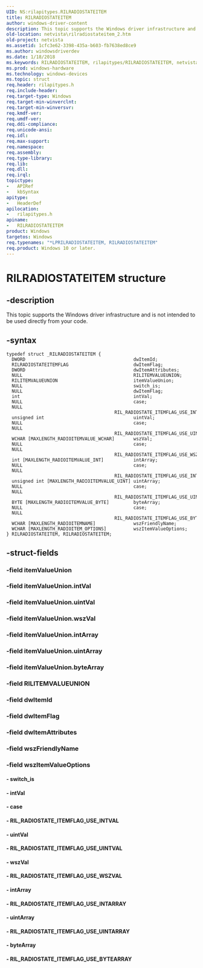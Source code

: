 ```yaml
---
UID: NS:rilapitypes.RILRADIOSTATEITEM
title: RILRADIOSTATEITEM
author: windows-driver-content
description: This topic supports the Windows driver infrastructure and is not intended to be used directly from your code.
old-location: netvista\rilradiostateitem_2.htm
old-project: netvista
ms.assetid: 1cfc3e62-3398-435a-b603-fb7638ed8ce9
ms.author: windowsdriverdev
ms.date: 1/18/2018
ms.keywords: RILRADIOSTATEITEM, rilapitypes/RILRADIOSTATEITEM, netvista.rilradiostateitem_2, RILRADIOSTATEITEM structure [Network Drivers Starting with Windows Vista], *LPRILRADIOSTATEITEM
ms.prod: windows-hardware
ms.technology: windows-devices
ms.topic: struct
req.header: rilapitypes.h
req.include-header: 
req.target-type: Windows
req.target-min-winverclnt: 
req.target-min-winversvr: 
req.kmdf-ver: 
req.umdf-ver: 
req.ddi-compliance: 
req.unicode-ansi: 
req.idl: 
req.max-support: 
req.namespace: 
req.assembly: 
req.type-library: 
req.lib: 
req.dll: 
req.irql: 
topictype:
-	APIRef
-	kbSyntax
apitype:
-	HeaderDef
apilocation:
-	rilapitypes.h
apiname:
-	RILRADIOSTATEITEM
product: Windows
targetos: Windows
req.typenames: "*LPRILRADIOSTATEITEM, RILRADIOSTATEITEM"
req.product: Windows 10 or later.
---
```


# RILRADIOSTATEITEM structure


## -description


This topic supports the Windows driver infrastructure and is not intended to be used directly from your code. 


## -syntax


````
typedef struct _RILRADIOSTATEITEM {
  DWORD                                        dwItemId;
  RILRADIOSTATEITEMFLAG                        dwItemFlag;
  DWORD                                        dwItemAttributes;
  NULL                                         RILITEMVALUEUNION;
  RILITEMVALUEUNION                            itemValueUnion;
  NULL                                         switch_is;
  NULL                                         dwItemFlag;
  int                                          intVal;
  NULL                                         case;
  NULL                                         RIL_RADIOSTATE_ITEMFLAG_USE_INTVAL;
  unsigned int                                 uintVal;
  NULL                                         case;
  NULL                                         RIL_RADIOSTATE_ITEMFLAG_USE_UINTVAL;
  WCHAR [MAXLENGTH_RADIOITEMVALUE_WCHAR]       wszVal;
  NULL                                         case;
  NULL                                         RIL_RADIOSTATE_ITEMFLAG_USE_WSZVAL;
  int [MAXLENGTH_RADIOITEMVALUE_INT]           intArray;
  NULL                                         case;
  NULL                                         RIL_RADIOSTATE_ITEMFLAG_USE_INTARRAY;
  unsigned int [MAXLENGTH_RADIOITEMVALUE_UINT] uintArray;
  NULL                                         case;
  NULL                                         RIL_RADIOSTATE_ITEMFLAG_USE_UINTARRAY;
  BYTE [MAXLENGTH_RADIOITEMVALUE_BYTE]         byteArray;
  NULL                                         case;
  NULL                                         RIL_RADIOSTATE_ITEMFLAG_USE_BYTEARRAY;
  WCHAR [MAXLENGTH_RADIOITEMNAME]              wszFriendlyName;
  WCHAR [MAXLENGTH_RADIOITEM_OPTIONS]          wszItemValueOptions;
} RILRADIOSTATEITEM, RILRADIOSTATEITEM;
````


## -struct-fields




### -field itemValueUnion



### -field itemValueUnion.intVal

 


### -field itemValueUnion.uintVal

 


### -field itemValueUnion.wszVal

 


### -field itemValueUnion.intArray

 


### -field itemValueUnion.uintArray

 


### -field itemValueUnion.byteArray

 


### -field RILITEMVALUEUNION



### -field dwItemId



### -field dwItemFlag



### -field dwItemAttributes



### -field wszFriendlyName



### -field wszItemValueOptions



#### - switch_is



#### - intVal



#### - case



#### - RIL_RADIOSTATE_ITEMFLAG_USE_INTVAL



#### - uintVal



#### - RIL_RADIOSTATE_ITEMFLAG_USE_UINTVAL



#### - wszVal



#### - RIL_RADIOSTATE_ITEMFLAG_USE_WSZVAL



#### - intArray



#### - RIL_RADIOSTATE_ITEMFLAG_USE_INTARRAY



#### - uintArray



#### - RIL_RADIOSTATE_ITEMFLAG_USE_UINTARRAY



#### - byteArray



#### - RIL_RADIOSTATE_ITEMFLAG_USE_BYTEARRAY


